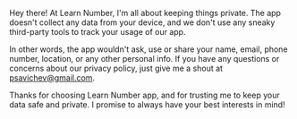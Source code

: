 Hey there! At Learn Number, I'm all about keeping things private. The app doesn't collect any data from your device, and we don't use any sneaky third-party tools to track your usage of our app.

In other words, the app wouldn't ask, use or share your name, email, phone number, location, or any other personal info.
If you have any questions or concerns about our privacy policy, just give me a shout at psavichev@gmail.com.

Thanks for choosing Learn Number app, and for trusting me to keep your data safe and private. I promise to always have your best interests in mind!
